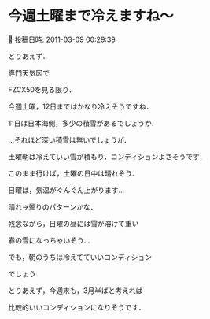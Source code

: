 # 今週土曜まで冷えますね～

📅 投稿日時: 2011-03-09 00:29:39

とりあえず．





専門天気図で


FZCX50を見る限り．


今週土曜，12日まではかなり冷えそうですね．





11日は日本海側，多少の積雪があるでしょうか．


…それほど深い積雪は無いでしょうが．


土曜朝は冷えていい雪が積もり，コンディションよさそうです．


このまま行けば，土曜の日中は晴れそう．





日曜は，気温がぐんぐん上がります…


晴れ→曇りのパターンかな．


残念ながら，日曜の昼には雪が溶けて重い


春の雪になっちゃいそう…


でも，朝のうちは冷えてていいコンディション


でしょう．





とりあえず，今週末も，3月半ばと考えれば


比較的いいコンディションになりそうです．
